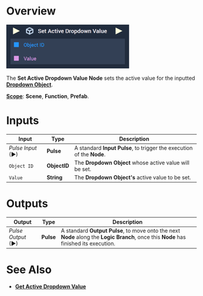 # Overview

![The Set Active Dropdown Value Node.](../../../.gitbook/assets/setactivedropdownvalue.png)

The **Set Active Dropdown Value Node** sets the active value for the inputted [**Dropdown Object**](../../../objects-and-types/scene2d-objects/gui/dropdown.md).

[**Scope**](../../overview.md#scopes): **Scene**, **Function**, **Prefab**.

# Inputs

|Input|Type|Description|
|---|---|---|
|*Pulse Input* (►)|**Pulse**|A standard **Input Pulse**, to trigger the execution of the **Node**.|
|`Object ID`|**ObjectID**|The **Dropdown Object** whose active value will be set.|
|`Value`|**String**|The **Dropdown Object's** active value to be set.|

# Outputs

|Output|Type|Description|
|---|---|---|
|*Pulse Output* (►)|**Pulse**|A standard **Output Pulse**, to move onto the next **Node** along the **Logic Branch**, once this **Node** has finished its execution.|

# See Also

* [**Get Active Dropdown Value**](get-active-dropdown-value.md)

